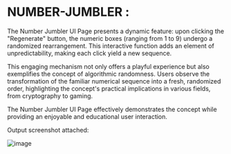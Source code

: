 # NUMBER-JUMBLER :

The Number Jumbler UI Page presents a dynamic feature: upon clicking the "Regenerate" button, the numeric boxes (ranging from 1 to 9) undergo a randomized rearrangement. This interactive function adds an element of unpredictability, making each click yield a new sequence. 

This engaging mechanism not only offers a playful experience but also exemplifies the concept of algorithmic randomness. Users observe the transformation of the familiar numerical sequence into a fresh, randomized order, highlighting the concept's practical implications in various fields, from cryptography to gaming. 

The Number Jumbler UI Page effectively demonstrates the concept while providing an enjoyable and educational user interaction.

Output screenshot attached:

![image](https://github.com/shaiktahseen/NUMBER-JUMBLER/assets/126344231/e841f57d-a053-430c-ac62-a25172c51a30)
